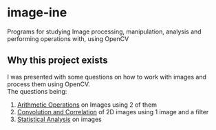 # image-ine
Programs for studying Image processing, manipulation, analysis and performing operations with, using OpenCV

## Why this project exists
I was presented with some questions on how to work with images and process them using OpenCV.  
The questions being:
1. [Arithmetic Operations](./1_ArithmeticAnalysis.py) on Images using 2 of them
2. [Convolution and Correlation](./2_ConvolutionCorrelation.py) of 2D images using 1 image and a filter
3. [Statistical Analysis](./3_StatisticalAnalysis.py) on images
